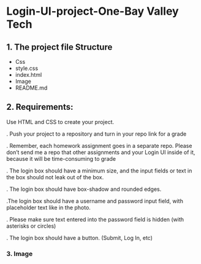 # Login-UI-project-One-Bay Valley Tech


## 1. The project file Structure
* Css
 * style.css
 * index.html
 * Image
 * README.md

 ## 2.  Requirements:
 Use HTML and CSS to create your project.

. Push your project to a repository and turn in your repo link for a grade

. Remember, each homework assignment goes in a separate repo. Please don’t send me a repo that other assignments and your Login UI inside of it, because it will be time-consuming to grade

. The login box should have a minimum size, and the input fields or text in the box should not leak out of the box.

. The login box should have box-shadow and rounded edges.

.The login box should have a username and password input field, with placeholder text like in the photo.

. Please make sure text entered into the password field is hidden (with asterisks or circles)

. The login box should have a button. (Submit, Log In, etc)

  ### 3. Image
<!-- ![My Image](Image/Log-In.png) -->
